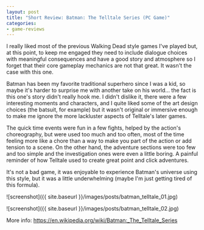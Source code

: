 ```yaml
---
layout: post
title: "Short Review: Batman: The Telltale Series (PC Game)"
categories:
- game-reviews
---
```


<p>
I really liked most of the previous Walking Dead style games I've played but, at this point, to keep me engaged they need to include dialogue choices with meaningful consequences and have a good story and atmosphere so I forget that their core gameplay mechanics are not that great. It wasn't the case with this one.
</p>
<p>
Batman has been my favorite traditional superhero since I was a kid, so maybe it's harder to surprise me with another take on his world... the fact is this one's story didn't really hook me. I didn't dislike it, there were a few interesting moments and characters, and I quite liked some of the art design choices (the batsuit, for example) but it wasn't original or immersive enough to make me ignore the more lackluster aspects of Telltale's later games.
</p>
<p>
The quick time events were fun in a few fights, helped by the action's choreography, but were used too much and too often, most of the time feeling more like a chore than a way to make you part of the action or add tension to a scene. On the other hand, the adventure sections were too few and too simple and the investigation ones were even a little boring. A painful reminder of how Telltale used to create great point and click adventures.
</p>
<p>
It's not a bad game, it was enjoyable to experience Batman's universe using this style, but it was a little underwhelming (maybe I'm just getting tired of this formula). 
</p>


![screenshot]({{ site.baseurl }}/images/posts/batman_telltale_01.jpg)

![screenshot]({{ site.baseurl }}/images/posts/batman_telltale_02.jpg)


<p>More info: <a href="https://en.wikipedia.org/wiki/Batman:_The_Telltale_Series">https://en.wikipedia.org/wiki/Batman:_The_Telltale_Series</a><p>
